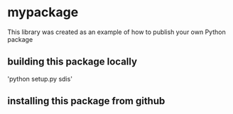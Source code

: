 # mypackage
This library was created as an example of how to publish your own Python package

## building this package locally
'python setup.py sdis'

## installing this package from github
